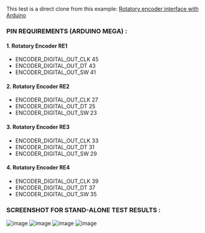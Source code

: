 This test is a direct clone from this example: [Rotatory encoder interface with Arduino](https://lastminuteengineers.com/rotary-encoder-arduino-tutorial/)

### PIN REQUIREMENTS (ARDUINO MEGA) :
#### 1. Rotatory Encoder RE1
* ENCODER_DIGITAL_OUT_CLK 45
* ENCODER_DIGITAL_OUT_DT 43
* ENCODER_DIGITAL_OUT_SW 41

#### 2. Rotatory Encoder RE2
* ENCODER_DIGITAL_OUT_CLK 27
* ENCODER_DIGITAL_OUT_DT 25
* ENCODER_DIGITAL_OUT_SW 23

#### 3. Rotatory Encoder RE3
* ENCODER_DIGITAL_OUT_CLK 33
* ENCODER_DIGITAL_OUT_DT 31
* ENCODER_DIGITAL_OUT_SW 29

#### 4. Rotatory Encoder RE4
* ENCODER_DIGITAL_OUT_CLK 39
* ENCODER_DIGITAL_OUT_DT 37
* ENCODER_DIGITAL_OUT_SW 35


### SCREENSHOT FOR STAND-ALONE TEST RESULTS :
![image](https://user-images.githubusercontent.com/72598327/119228107-111e7d80-bb2f-11eb-8920-218bba1fd533.png)
![image](https://user-images.githubusercontent.com/72598327/119228120-1bd91280-bb2f-11eb-8125-f6efd494e7d3.png)
![image](https://user-images.githubusercontent.com/72598327/119228115-17145e80-bb2f-11eb-915b-662a336ba805.png)
![image](https://user-images.githubusercontent.com/72598327/119228122-209dc680-bb2f-11eb-83c5-e4228babd979.png)


